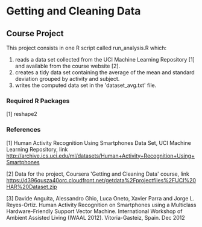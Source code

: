 # Getting and Cleaning Data
## Course Project

This project consists in one R script called run_analysis.R which:

1. reads a data set collected from the UCI Machine Learning Repository [1] and available from the course website [2].
2. creates a tidy data set containing the average of the mean and standard deviation grouped by activity and subject.
3. writes the computed data set in the 'dataset_avg.txt' file.

### Required R Packages
[1] reshape2

### References
[1] Human Activity Recognition Using Smartphones Data Set, UCI Machine Learning Repository, link http://archive.ics.uci.edu/ml/datasets/Human+Activity+Recognition+Using+Smartphones 

[2] Data for the project, Coursera 'Getting and Cleaning Data' course, link https://d396qusza40orc.cloudfront.net/getdata%2Fprojectfiles%2FUCI%20HAR%20Dataset.zip

[3] Davide Anguita, Alessandro Ghio, Luca Oneto, Xavier Parra and Jorge L. Reyes-Ortiz. Human Activity Recognition on Smartphones using a Multiclass Hardware-Friendly Support Vector Machine. International Workshop of Ambient Assisted Living (IWAAL 2012). Vitoria-Gasteiz, Spain. Dec 2012 

 